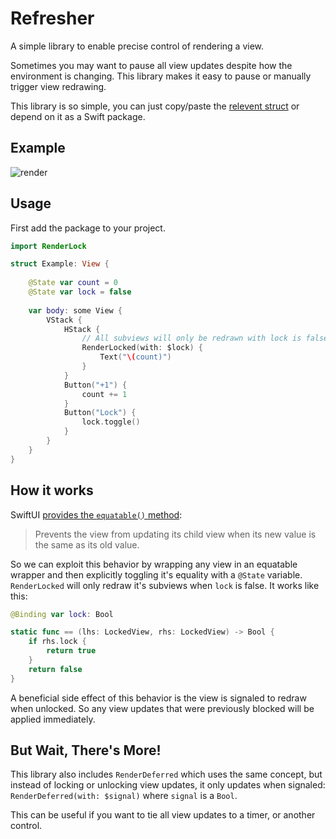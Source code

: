 # Refresher

A simple library to enable precise control of rendering a view.  


Sometimes you may want to pause all view updates despite how the environment is changing. This library makes it easy to pause or manually trigger view redrawing. 

This library is so simple, you can just copy/paste the [relevent struct](https://github.com/gh123man/SwiftUI-RenderLock/blob/master/Sources/RenderLock/RenderLock.swift) or depend on it as a Swift package. 

## Example


![render](https://github.com/gh123man/SwiftUI-RenderLock/assets/959778/635853c0-0c08-4791-8b32-b19cc51f1fe8)


## Usage 
First add the package to your project. 

```swift
import RenderLock 

struct Example: View {
    
    @State var count = 0
    @State var lock = false
    
    var body: some View {
        VStack {
            HStack {
                // All subviews will only be redrawn with lock is false
                RenderLocked(with: $lock) {
                    Text("\(count)")
                }
            }
            Button("+1") {
                count += 1
            }
            Button("Lock") {
                lock.toggle()
            }
        }
    }
}
```

## How it works

SwiftUI [provides the `equatable()` method](https://developer.apple.com/documentation/swiftui/view/equatable()):
> Prevents the view from updating its child view when its new value is the same as its old value.

So we can exploit this behavior by wrapping any view in an equatable wrapper and then explicitly toggling it's equality with a `@State` variable. `RenderLocked` will only redraw it's subviews when `lock` is false. It works like this:

```swift
@Binding var lock: Bool

static func == (lhs: LockedView, rhs: LockedView) -> Bool {
    if rhs.lock {
        return true
    }
    return false
}
```

A beneficial side effect of this behavior is the view is signaled to redraw when unlocked. So any view updates that were previously blocked will be applied immediately.

## But Wait, There's More!

This library also includes `RenderDeferred` which uses the same concept, but instead of locking or unlocking view updates, it only updates when signaled: `RenderDeferred(with: $signal)` where `signal` is a `Bool`. 

This can be useful if you want to tie all view updates to a timer, or another control. 
